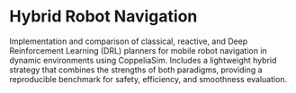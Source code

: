 # Hybrid Robot Navigation

Implementation and comparison of classical, reactive, and Deep Reinforcement Learning (DRL) planners for mobile robot navigation in dynamic environments using CoppeliaSim. Includes a lightweight hybrid strategy that combines the strengths of both paradigms, providing a reproducible benchmark for safety, efficiency, and smoothness evaluation.
